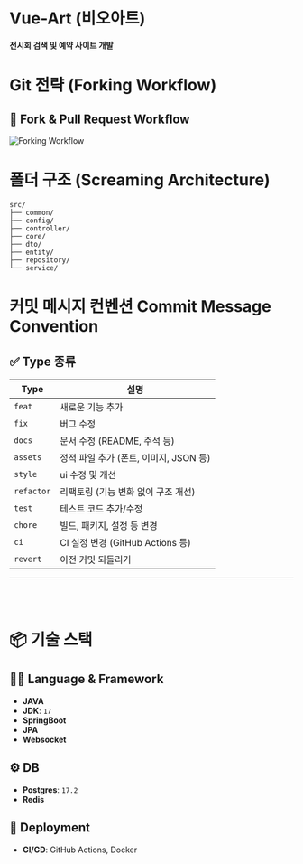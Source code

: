 # Vue-Art (비오아트)

**전시회 검색 및 예약 사이트 개발**

# Git 전략 (Forking Workflow)

## 🔄 Fork & Pull Request Workflow

![Forking Workflow](https://miro.medium.com/v2/resize:fit:1210/format:webp/1*NbRsghbBK86UskBm5WGu7w.png)

# 폴더 구조 (Screaming Architecture)

```
src/
├── common/
├── config/
├── controller/
├── core/
├── dto/
├── entity/
├── repository/
└── service/
```

# 커밋 메시지 컨벤션 Commit Message Convention

## ✅ Type 종류

| Type       | 설명                                   |
| ---------- | -------------------------------------- |
| `feat`     | 새로운 기능 추가                       |
| `fix`      | 버그 수정                              |
| `docs`     | 문서 수정 (README, 주석 등)            |
| `assets`   | 정적 파일 추가 (폰트, 이미지, JSON 등) |
| `style`    | ui 수정 및 개선                        |
| `refactor` | 리팩토링 (기능 변화 없이 구조 개선)    |
| `test`     | 테스트 코드 추가/수정                  |
| `chore`    | 빌드, 패키지, 설정 등 변경             |
| `ci`       | CI 설정 변경 (GitHub Actions 등)       |
| `revert`   | 이전 커밋 되돌리기                     |

---

<br/>
<br/>

# 📦 기술 스택

## 🧑‍💻 Language & Framework

- **JAVA**
- **JDK**: `17`
- **SpringBoot**
- **JPA**
- **Websocket**

## ⚙️ DB

- **Postgres**: `17.2`
- **Redis**

## 🚀 Deployment

- **CI/CD**: GitHub Actions, Docker

